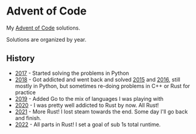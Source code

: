 # Advent of Code

My [Advent of Code](https://adventofcode.com/2021) solutions.

Solutions are organized by year.

## History

- [2017](2017) - Started solving the problems in Python
- [2018](2018) - Got addicted and went back and solved [2015](2015) and
  [2016](2016), still mostly in Python, but sometimes re-doing problems in C++
  or Rust for practice
- [2019](2019) - Added Go to the mix of languages I was playing with
- [2020](2020) - I was pretty well addicted to Rust by now. All Rust!
- [2021](2021) - More Rust! I lost steam towards the end. Some day I'll go back and finish.
- [2022](2022) - All parts in Rust! I set a goal of sub 1s total runtime.
